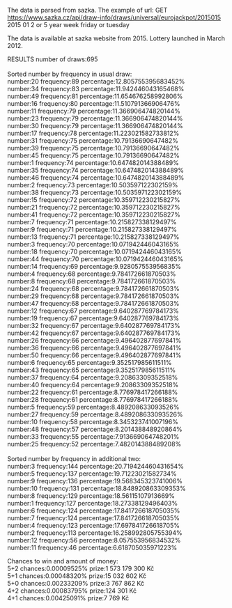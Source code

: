 The data is parsed from sazka. The example of url:
GET https://www.sazka.cz/api/draw-info/draws/universal/eurojackpot/2015015
2015    01      2 or 5
year    week    friday or tuesday

The data is available at sazka website from 2015. Lottery launched in March 2012.

RESULTS
number of draws:695<br />
<br />
Sorted number by frequency in usual draw:<br />
number:20 frequency:89 percentage:12.805755395683452%  
number:34 frequency:83 percentage:11.942446043165468%  
number:49 frequency:81 percentage:11.654676258992806%  
number:16 frequency:80 percentage:11.510791366906476%  
number:11 frequency:79 percentage:11.366906474820144%  
number:23 frequency:79 percentage:11.366906474820144%  
number:30 frequency:79 percentage:11.366906474820144%  
number:17 frequency:78 percentage:11.223021582733812%  
number:31 frequency:75 percentage:10.79136690647482%  
number:39 frequency:75 percentage:10.79136690647482%  
number:45 frequency:75 percentage:10.79136690647482%  
number:1 frequency:74 percentage:10.647482014388489%  
number:35 frequency:74 percentage:10.647482014388489%  
number:46 frequency:74 percentage:10.647482014388489%  
number:2 frequency:73 percentage:10.503597122302159%  
number:38 frequency:73 percentage:10.503597122302159%  
number:15 frequency:72 percentage:10.359712230215827%  
number:21 frequency:72 percentage:10.359712230215827%  
number:41 frequency:72 percentage:10.359712230215827%  
number:7 frequency:71 percentage:10.215827338129497%  
number:9 frequency:71 percentage:10.215827338129497%  
number:13 frequency:71 percentage:10.215827338129497%  
number:3 frequency:70 percentage:10.071942446043165%  
number:18 frequency:70 percentage:10.071942446043165%  
number:44 frequency:70 percentage:10.071942446043165%  
number:14 frequency:69 percentage:9.928057553956835%  
number:4 frequency:68 percentage:9.784172661870503%  
number:8 frequency:68 percentage:9.784172661870503%  
number:24 frequency:68 percentage:9.784172661870503%  
number:29 frequency:68 percentage:9.784172661870503%  
number:47 frequency:68 percentage:9.784172661870503%  
number:12 frequency:67 percentage:9.640287769784173%  
number:19 frequency:67 percentage:9.640287769784173%  
number:32 frequency:67 percentage:9.640287769784173%  
number:42 frequency:67 percentage:9.640287769784173%  
number:26 frequency:66 percentage:9.496402877697841%  
number:36 frequency:66 percentage:9.496402877697841%  
number:50 frequency:66 percentage:9.496402877697841%  
number:6 frequency:65 percentage:9.352517985611511%  
number:43 frequency:65 percentage:9.352517985611511%  
number:37 frequency:64 percentage:9.20863309352518%  
number:40 frequency:64 percentage:9.20863309352518%  
number:22 frequency:61 percentage:8.776978417266188%  
number:28 frequency:61 percentage:8.776978417266188%  
number:5 frequency:59 percentage:8.489208633093526%  
number:27 frequency:59 percentage:8.489208633093526%  
number:10 frequency:58 percentage:8.345323741007196%  
number:48 frequency:57 percentage:8.201438848920864%  
number:33 frequency:55 percentage:7.913669064748201%  
number:25 frequency:52 percentage:7.482014388489208%  
<br />
Sorted number by frequency in additional two:  
number:3 frequency:144 percentage:20.719424460431654%  
number:5 frequency:137 percentage:19.71223021582734%  
number:9 frequency:136 percentage:19.568345323741006%  
number:10 frequency:131 percentage:18.848920863309353%  
number:8 frequency:129 percentage:18.56115107913669%  
number:1 frequency:127 percentage:18.27338129496403%  
number:6 frequency:124 percentage:17.841726618705035%  
number:7 frequency:124 percentage:17.841726618705035%  
number:4 frequency:123 percentage:17.697841726618705%  
number:2 frequency:113 percentage:16.258992805755394%  
number:12 frequency:56 percentage:8.057553956834532%  
number:11 frequency:46 percentage:6.618705035971223%

Chances to win and amount of money:  
5+2 chances:0.00009525% prize:1 573 179 300 Kč  
5+1 chances:0.00048320% prize:15 032 602 Kč  
5+0 chances:0.00233209% prize:3 767 862 Kč  
4+2 chances:0.00083795% prize:124 301 Kč  
4+1 chances:0.00425091% prize:7 769 Kč  